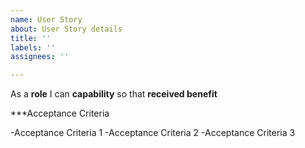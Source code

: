 ```yaml
---
name: User Story
about: User Story details
title: ''
labels: ''
assignees: ''

---
```


As a **role** I can **capability** so that **received benefit**


***Acceptance Criteria

-Acceptance Criteria 1
-Acceptance Criteria 2
-Acceptance Criteria 3
